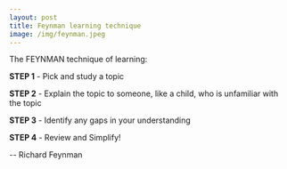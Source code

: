 ```yaml
---
layout: post
title: Feynman learning technique
image: /img/feynman.jpeg
---
```


The FEYNMAN technique of learning:

**STEP 1** - Pick and study a topic

**STEP 2** - Explain the topic to someone, like a child, who is unfamiliar with the topic

**STEP 3** - Identify any gaps in your understanding 

**STEP 4** - Review and Simplify!

-- Richard Feynman

